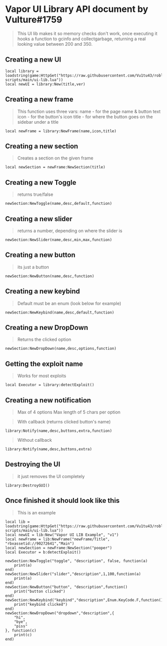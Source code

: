 # Vapor UI Library API document by Vulture#1759

> This UI lib makes it so memory checks don't work, once executing it hooks a function to gcinfo and collectgarbage, returning a real looking value between 200 and 350.

## Creating a new UI

```
local library = loadstring(game:HttpGet("https://raw.githubusercontent.com/Vu1tu43/roblox-scripts/main/ui-lib.lua"))
local newUI = library:New(title,ver)
```

## Creating a new frame

> This function uses three vars:
> name - for the page name & button text
> icon - for the button's icon
> title - for where the button goes on the sidebar under a title

```
local newFrame = library:NewFrame(name,icon,title)
```

## Creating a new section

> Creates a section on the given frame

```
local newSection = newFrame:NewSection(title)
```

## Creating a new Toggle

> returns true/false

```
newSection:NewToggle(name,desc,default,function)
```

## Creating a new slider

> returns a number, depending on where the slider is

```
newSection:NewSlider(name,desc,min,max,function)
```

## Creating a new button

> its just a button

```
newSection:NewButton(name,desc,function)
```

## Creating a new keybind

> Default must be an enum (look below for example)

```
newSection:NewKeybind(name,desc,default,function)
```

## Creating a new DropDown

> Returns the clicked option

```
newSection:NewDropDown(name,desc,options,function)
```

## Getting the exploit name

> Works for most exploits

```
local Executor = library:detectExploit()
```

## Creating a new notification

> Max of 4 options
> Max length of 5 chars per option

> With callback (returns clicked button's name)

```
library:Notify(name,desc,buttons,extra,function)
```

> Without callback

```
library:Notify(name,desc,buttons,extra)
```

## Destroying the UI

> it just removes the UI completely

```
library:DestroyGUI()
```

## Once finished it should look like this

> This is an example

```
local lib = loadstring(game:HttpGet("https://raw.githubusercontent.com/Vu1tu43/roblox-scripts/main/ui-lib.lua"))
local newUI = lib:New("Vapor UI LIB Example", "v1")
local newFrame = lib:NewFrame("newFrame/Title", "rbxassetid://90272641","Main")
local newSection = newFrame:NewSection("pooper")
local Executor = b:detectExploit()

newSection:NewToggle("toggle", "description", false, function(a)
    print(a)
end)
newSection:NewSlider("slider","description",1,100,function(a)
    print(a)
end)
newSection:NewButton("button", "description",function()
    print("button clicked")
end)
newSection:NewKeybind("keybind","description",Enum.KeyCode.F,function()
    print("keybind clicked")
end)
newSection:NewDropDown("dropdown","description",{
    "hi",
    "bye",
    "piss"
}, function(c)
    print(c)
end)
```
